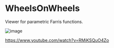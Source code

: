 # WheelsOnWheels
Viewer for parametric Farris functions.  

![image](https://user-images.githubusercontent.com/12611497/87847000-b5fb7900-c8d4-11ea-859d-43a109b9a6dd.png)

https://www.youtube.com/watch?v=RMiKSQuO4Zo


